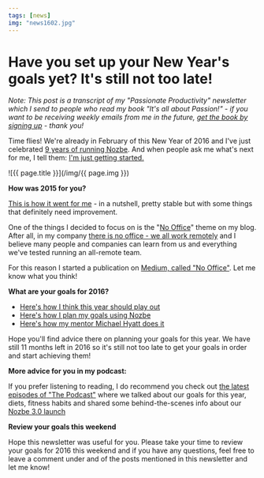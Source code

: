 ```yaml
---
tags: [news]
img: "news1602.jpg"
---
```


# Have you set up your New Year's goals yet? It's still not too late!

*Note: This post is a transcript of my "Passionate Productivity" newsletter which I send to people who read my book "It's all about Passion!" - if you want to be receiving weekly emails from me in the future, [get the book by signing up](https://sliwinski.com/passion) - thank you!*

Time flies! We're already in February of this New Year of 2016 and I've just celebrated [9 years of running Nozbe][s4]. And when people ask me what's next for me, I tell them: [I'm just getting started.][s5]

<!--More-->

![{{ page.title }}](/img/{{ page.img }})

**How was 2015 for you?**

[This is how it went for me][s1] - in a nutshell, pretty stable but with some things that definitely need improvement.

One of the things I decided to focus on is the "[No Office][s2]" theme on my blog. After all, in my company [there is no office - we all work remotely][s3] and I believe many people and companies can learn from us and everything we've tested running an all-remote team.

For this reason I started a publication on [Medium, called "No Office"][m]. Let me know what you think!

**What are your goals for 2016?**

* [Here's how I think this year should play out][s6]
* [Here's how I plan my goals using Nozbe][n2]
* [Here's how my mentor Michael Hyatt does it][n1]

Hope you'll find advice there on planning your goals for this year. We have still 11 months left in 2016 so it's still not too late to get your goals in order and start achieving them!

**More advice for you in my podcast:**

If you prefer listening to reading, I do recommend you check out [the latest episodes of "The Podcast"][s7] where we talked about our goals for this year, diets, fitness habits and shared some behind-the-scenes info about our [Nozbe 3.0 launch][n3]

**Review your goals this weekend**

Hope this newsletter was useful for you. Please take your time to review your goals for 2016 this weekend and if you have any questions, feel free to leave a comment under and of the posts mentioned in this newsletter and let me know!

[s1]: https://sliwinski.com/2015/
[s2]: /nooffice
[s3]: https://sliwinski.com/spoon
[s4]: https://sliwinski.com/9nozbe
[s5]: https://sliwinski.com/next
[s6]: https://sliwinski.com/2016plan
[s7]: /podcast

[m]: https://nooffice.org



[n1]: https://nozbe.com/blog/bestyearever
[n2]: https://nozbe.com/blog/ny-goals
[n3]: https://nozbe.com/blog/nozbe3


[p]: https://sliwinski.com/passion/
[pc]: http://productivitycourse.com/

[blog]: http://www.nozbe.com/blog/news1602